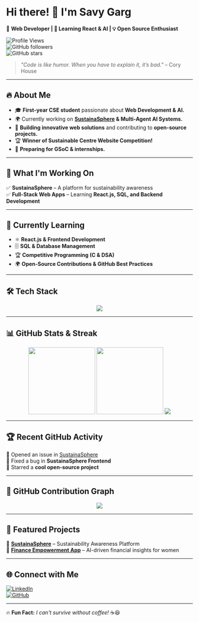 # **Hi there!** 👋 I'm **Savy Garg**  
🚀 **Web Developer | 🌱 Learning React & AI | 💡 Open Source Enthusiast**  

![Profile Views](https://komarev.com/ghpvc/?username=savygarg&color=blue)  
![GitHub followers](https://img.shields.io/github/followers/savygarg?style=social)  
![GitHub stars](https://img.shields.io/github/stars/savygarg?style=social)  

> *"Code is like humor. When you have to explain it, it’s bad."* – Cory House  

---

## 🔥 **About Me**  
- 🎓 **First-year CSE student** passionate about **Web Development & AI.**  
- 🌍 Currently working on **[SustainaSphere](https://github.com/sustainasphere) & Multi-Agent AI Systems.**  
- 💼 **Building innovative web solutions** and contributing to **open-source projects.**  
- 🏆 **Winner of Sustainable Centre Website Competition!**  
- 🎯 **Preparing for GSoC & internships.**  

---

## 🚀 **What I'm Working On**  
✅ **SustainaSphere** – A platform for sustainability awareness  
✅ **Full-Stack Web Apps** – Learning **React.js, SQL, and Backend Development**  

---

## 🌱 **Currently Learning**  
- ⚛️ **React.js & Frontend Development**  
- 🗄 **SQL & Database Management**  
- 🏆 **Competitive Programming (C & DSA)**  
- 🌍 **Open-Source Contributions & GitHub Best Practices**  

---

## 🛠️ **Tech Stack**  
<div align="center">
  <img src="https://skillicons.dev/icons?i=html,css,js,react,bootstrap,python,sql,c,git,github,vscode,figma" />
</div>  

---

## 📊 **GitHub Stats & Streak**  
<div align="center">
  <img src="https://github-readme-stats.vercel.app/api?username=savygarg&show_icons=true&theme=radical" height="180em" />
  <img src="https://streak-stats.demolab.com?user=savygarg&theme=radical" height="180em" />
  <img src="https://github-profile-trophy.vercel.app/?username=savygarg&theme=radical&no-frame=true&column=7" />
</div>  

---

## 🏆 **Recent GitHub Activity**  
<!--START_SECTION:activity-->
💪 Opened an issue in [SustainaSphere](https://github.com/sustainasphere)   
🔧 Fixed a bug in **SustainaSphere Frontend**  
🌟 Starred a **cool open-source project**  
<!--END_SECTION:activity-->

---

## 🌟 **GitHub Contribution Graph**  
<div align="center">
  <img src="https://github-readme-activity-graph.vercel.app/graph?username=savygarg&theme=radical" />
</div>

---

## 🎯 **Featured Projects**  
🔹 **[SustainaSphere](https://github.com/sustainasphere)** – Sustainability Awareness Platform   
🔹 **[Finance Empowerment App](https://github.com/savygarg/finance-ai)** – AI-driven financial insights for women  

---

## 🌐 **Connect with Me**  
[![LinkedIn](https://img.shields.io/badge/LinkedIn-blue?style=for-the-badge&logo=linkedin&logoColor=white)](https://www.linkedin.com/in/savy-garg)  
[![GitHub](https://img.shields.io/badge/GitHub-000?style=for-the-badge&logo=github&logoColor=white)](https://github.com/savygarg)  

---

🔥 **Fun Fact:** *I can't survive without coffee!* ☕😆  
